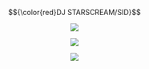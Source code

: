 <p align="center">
$${\color{red}DJ STARSCREAM/SID}$$
<p align="center"> <img src="https://64.media.tumblr.com/6f8f658e0d065d42f7b751adec1237bb/3461ade0a7114c32-f6/s500x750/eba8e56f9bcf9de6454f78cbb47921a9de5827e7.png"/> </p>
<p align="center"> <img src="https://i.pinimg.com/564x/f2/d0/f5/f2d0f55374701a1969744de8e3a18383.jpg"/> </p>


<p align="center"> <img src="https://64.media.tumblr.com/333ec7d963d5f7fc74fd54c5d92f3697/3461ade0a7114c32-53/s400x600/fb1a8aba84786719aefe8b1d11d84dde46b83f51.png"/> </p>
